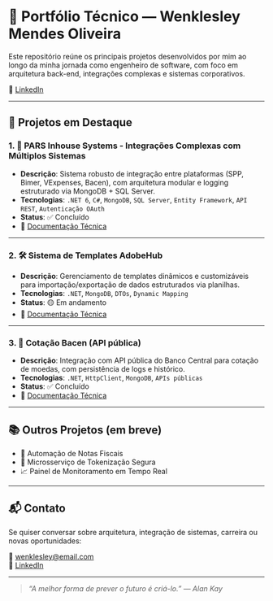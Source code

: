 # 💼 Portfólio Técnico — Wenklesley Mendes Oliveira

Este repositório reúne os principais projetos desenvolvidos por mim ao longo da minha jornada como engenheiro de software, com foco em arquitetura back-end, integrações complexas e sistemas corporativos.

🔗 [LinkedIn](https://www.linkedin.com/in/wenklesley-mendes-oliveira/)

---

## 🧠 Projetos em Destaque

### 1. 🧩 **PARS Inhouse Systems - Integrações Complexas com Múltiplos Sistemas**
- **Descrição**: Sistema robusto de integração entre plataformas (SPP, Bimer, VExpenses, Bacen), com arquitetura modular e logging estruturado via MongoDB + SQL Server.
- **Tecnologias**: `.NET 6`, `C#`, `MongoDB`, `SQL Server`, `Entity Framework`, `API REST`, `Autenticação OAuth`
- **Status**: ✅ Concluído
- 📄 [Documentação Técnica](./PARS-Inhouse/README.md) <!-- ou link externo, se for GitHub pages, por exemplo -->

---

### 2. 🛠 **Sistema de Templates AdobeHub**
- **Descrição**: Gerenciamento de templates dinâmicos e customizáveis para importação/exportação de dados estruturados via planilhas.
- **Tecnologias**: `.NET`, `MongoDB`, `DTOs`, `Dynamic Mapping`
- **Status**: 🟡 Em andamento
- 📄 [Documentação Técnica](./AdobeHub/README.md)

---

### 3. 💸 **Cotação Bacen (API pública)**
- **Descrição**: Integração com API pública do Banco Central para cotação de moedas, com persistência de logs e histórico.
- **Tecnologias**: `.NET`, `HttpClient`, `MongoDB`, `APIs públicas`
- **Status**: ✅ Concluído
- 📄 [Documentação Técnica](./Bacen/README.md)

---

## 📚 Outros Projetos (em breve)

- 🧾 Automação de Notas Fiscais
- 🔗 Microsserviço de Tokenização Segura
- 📈 Painel de Monitoramento em Tempo Real

---

## 📬 Contato

Se quiser conversar sobre arquitetura, integração de sistemas, carreira ou novas oportunidades:

📧 wenklesley@email.com  
💼 [LinkedIn](https://www.linkedin.com/in/wenklesley-mendes-oliveira/)

---

> _“A melhor forma de prever o futuro é criá-lo.” — Alan Kay_
